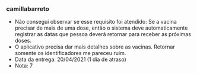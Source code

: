 ### camillabarreto

  - Não consegui observar se esse requisito foi atendido: Se a vacina precisar de mais de uma dose, então o sistema deve automaticamente registrar as datas que pessoa deverá retornar para receber as próximas doses.
  - O aplicativo precisa dar mais detalhes sobre as vacinas.  Retornar somente os identificadores me pareceu ruim.
  - Data da entrega: 20/04/2021 (1 dia de atraso)
  - Nota: 7

